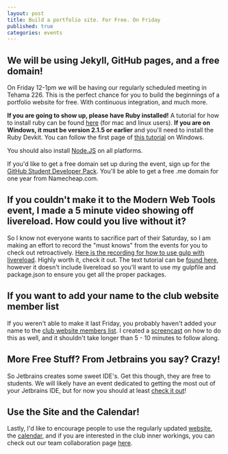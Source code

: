 ```yaml
---
layout: post
title: Build a portfolio site. For Free. On Friday
published: true
categories: events
---
```


## We will be using Jekyll, GitHub pages, and a free domain!

On Friday 12-1pm we will be having our regularly scheduled meeting in Tehama 226. This is the perfect chance for you to build the beginnings of a portfolio website for free. With continuous integration, and much more.

**If you are going to show up, please have Ruby installed!** A tutorial for how to install ruby can be found [here](https://www.ruby-lang.org/en/documentation/installation/) (for mac and linux users). **If you are on Windows, it must be version 2.1.5 or earlier** and you'll need to install the Ruby Devkit. You can follow the first page of [this tutorial](http://jekyll-windows.juthilo.com/1-ruby-and-devkit/) on Windows.

You should also install [Node.JS](https://nodejs.org/) on all platforms.

If you'd like to get a free domain set up during the event, sign up for the [GitHub Student Developer Pack](https://education.github.com/pack). You'll be able to get a free .me domain for one year from Namecheap.com.

## If you couldn't make it to the Modern Web Tools event, I made a 5 minute video showing off livereload. How could you live without it?

So I know not everyone wants to sacrifice part of their Saturday, so I am making an effort to record the "must knows" from the events for you to check out retroactively. [Here is the recording for how to use gulp with livereload](https://www.screenr.com/bhbN). Highly worth it, check it out. The text tutorial can be [found here](http://travismaynard.com/writing/getting-started-with-gulp), however it doesn't include livereload so you'll want to use my gulpfile and package.json to ensure you get all the proper packages.

## If you want to add your name to the club website member list

If you  weren't able to make it last Friday, you probably haven't added your name to the [club website members list](http://csuwebdev.com/members/). I created a [screencast](https://www.screenr.com/SyYN) on how to do this as well, and it shouldn't take longer than 5 - 10 minutes to follow along.

## More Free Stuff? From Jetbrains you say? Crazy!

So Jetbrains creates some sweet IDE's. Get this though, they are free to students. We will likely have an event dedicated to getting the most out of your Jetbrains IDE, but for now you should at least [check it out](https://www.jetbrains.com/student/)!

## Use the Site and the Calendar!

Lastly, I'd like to encourage people to use the regularly updated [website](http://csuwebdev.com/), the [calendar](http://csuwebdev.com/calendar/), and if you are interested in the club inner workings, you can check out our team collaboration page [here](https://trello.com/webdesigndevelopmentclub).

